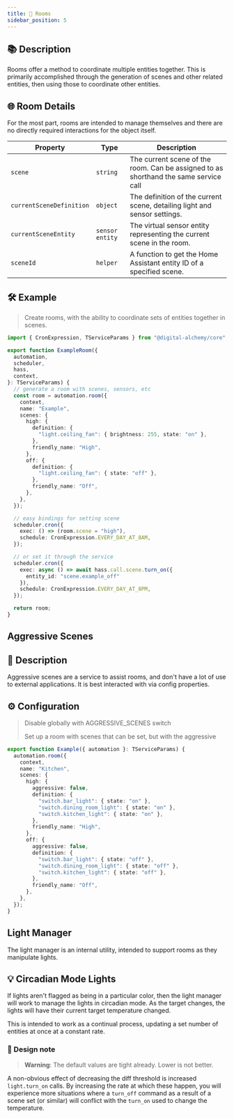 ```yaml
---
title: 🏡 Rooms
sidebar_position: 5
---
```

## 📚 Description

Rooms offer a method to coordinate multiple entities together.
This is primarily accomplished through the generation of scenes and other related entities, then using those to coordinate other entities.

## 🌐 Room Details

For the most part, rooms are intended to manage themselves and there are no directly required interactions for the object itself.

| Property                 | Type            | Description                                                                          |
| ------------------------ | --------------- | ------------------------------------------------------------------------------------ |
| `scene`                  | `string`        | The current scene of the room. Can be assigned to as shorthand the same service call |
| `currentSceneDefinition` | `object`        | The definition of the current scene, detailing light and sensor settings.            |
| `currentSceneEntity`     | `sensor entity` | The virtual sensor entity representing the current scene in the room.                |
| `sceneId`                | `helper`        | A function to get the Home Assistant entity ID of a specified scene.                 |

## 🛠 Example

> Create rooms, with the ability to coordinate sets of entities together in scenes.

```typescript
import { CronExpression, TServiceParams } from "@digital-alchemy/core";

export function ExampleRoom({
  automation,
  scheduler,
  hass,
  context,
}: TServiceParams) {
  // generate a room with scenes, sensors, etc
  const room = automation.room({
    context,
    name: "Example",
    scenes: {
      high: {
        definition: {
          "light.ceiling_fan": { brightness: 255, state: "on" },
        },
        friendly_name: "High",
      },
      off: {
        definition: {
          "light.ceiling_fan": { state: "off" },
        },
        friendly_name: "Off",
      },
    },
  });

  // easy bindings for setting scene
  scheduler.cron({
    exec: () => (room.scene = "high"),
    schedule: CronExpression.EVERY_DAY_AT_8AM,
  });

  // or set it through the service
  scheduler.cron({
    exec: async () => await hass.call.scene.turn_on({
      entity_id: "scene.example_off"
    }),
    schedule: CronExpression.EVERY_DAY_AT_8PM,
  });

  return room;
}
```

## Aggressive Scenes

## 📝 Description

Aggressive scenes are a service to assist rooms, and don't have a lot of use to external applications. It is best interacted with via config properties.

## ⚙️ Configuration

>
> Disable globally with AGGRESSIVE_SCENES switch
>
> Set up a room with scenes that can be set, but with the aggressive

```typescript
export function Example({ automation }: TServiceParams) {
  automation.room({
    context,
    name: "Kitchen",
    scenes: {
      high: {
        aggressive: false,
        definition: {
          "switch.bar_light": { state: "on" },
          "switch.dining_room_light": { state: "on" },
          "switch.kitchen_light": { state: "on" },
        },
        friendly_name: "High",
      },
      off: {
        aggressive: false,
        definition: {
          "switch.bar_light": { state: "off" },
          "switch.dining_room_light": { state: "off" },
          "switch.kitchen_light": { state: "off" },
        },
        friendly_name: "Off",
      },
    },
  });
}
```

## Light Manager

The light manager is an internal utility, intended to support rooms as they manipulate lights.

## 💡 Circadian Mode Lights

If lights aren't flagged as being in a particular color, then the light manager will work to manage the lights in circadian mode. As the target changes, the lights will have their current target temperature changed.

This is intended to work as a continual process, updating a set number of entities at once at a constant rate.

### 📐 Design note

> **Warning**: The default values are tight already.
> Lower is not better.

A non-obvious effect of decreasing the diff threshold is increased `light.turn_on` calls. By increasing the rate at which these happen, you will experience more situations where a `turn_off` command as a result of a scene set (or similar) will conflict with the `turn_on` used to change the temperature.

